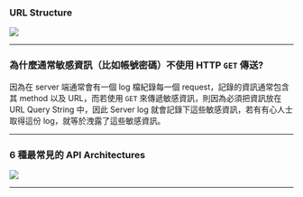 ### URL Structure

![](<https://raw.githubusercontent.com/Jamison-Chen/KM-software/master/img/url-structure-url-path.png>)

---

### 為什麼通常敏感資訊（比如帳號密碼）不使用 HTTP `GET` 傳送?

因為在 server 端通常會有一個 log 檔紀錄每一個 request，記錄的資訊通常包含其 method 以及 URL，而若使用 `GET` 來傳遞敏感資訊，則因為必須把資訊放在 URL Query String 中，因此 Server log 就會記錄下這些敏感資訊，若有有心人士取得這份 log，就等於洩露了這些敏感資訊。

---

### 6 種最常見的 API Architectures

![](<https://raw.githubusercontent.com/Jamison-Chen/KM-software/master/img/1685460729269.jpeg>)

---